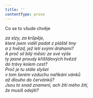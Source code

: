```yaml
---
title: ''
contentType: prose
---
```


<section>

Co se to všude chvěje

_za slzy, za krůpěje,  
které jsem viděl padat z pláště tmy  
a z hvězd, jež letí svými drahami?  
A proč sil bílý měsíc ze své výše  
ty jasné proudy křišťálových hvězd  
do trávy kolem cest?  
Proč je tu stále slyšet  
v tom šerém vzduchu naříkání vánků  
až dlouho do červánků?  
Jsou to snad znamení, ach žití mého žití,  
že musíš odejíti?_

</section>
